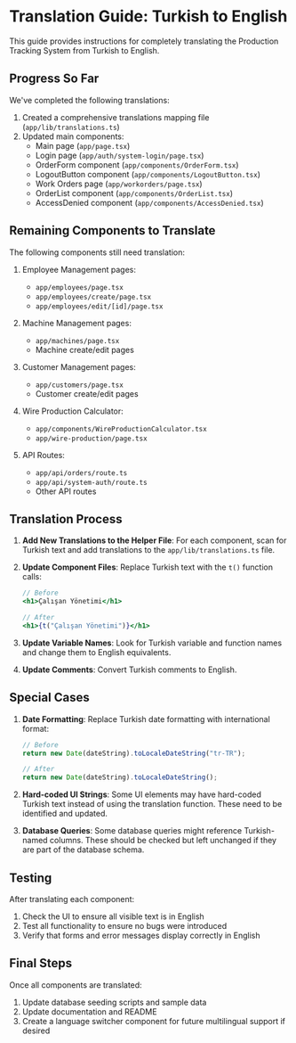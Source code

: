 # Translation Guide: Turkish to English

This guide provides instructions for completely translating the Production Tracking System from Turkish to English.

## Progress So Far

We've completed the following translations:

1. Created a comprehensive translations mapping file (`app/lib/translations.ts`)
2. Updated main components:
   - Main page (`app/page.tsx`)
   - Login page (`app/auth/system-login/page.tsx`)
   - OrderForm component (`app/components/OrderForm.tsx`)
   - LogoutButton component (`app/components/LogoutButton.tsx`) 
   - Work Orders page (`app/workorders/page.tsx`)
   - OrderList component (`app/components/OrderList.tsx`)
   - AccessDenied component (`app/components/AccessDenied.tsx`)

## Remaining Components to Translate

The following components still need translation:

1. Employee Management pages:
   - `app/employees/page.tsx`
   - `app/employees/create/page.tsx`
   - `app/employees/edit/[id]/page.tsx`

2. Machine Management pages:
   - `app/machines/page.tsx`
   - Machine create/edit pages

3. Customer Management pages:
   - `app/customers/page.tsx`
   - Customer create/edit pages

4. Wire Production Calculator:
   - `app/components/WireProductionCalculator.tsx`
   - `app/wire-production/page.tsx`

5. API Routes:
   - `app/api/orders/route.ts`
   - `app/api/system-auth/route.ts`
   - Other API routes

## Translation Process

1. **Add New Translations to the Helper File**: For each component, scan for Turkish text and add translations to the `app/lib/translations.ts` file.

2. **Update Component Files**: Replace Turkish text with the `t()` function calls:
   ```jsx
   // Before
   <h1>Çalışan Yönetimi</h1>
   
   // After
   <h1>{t("Çalışan Yönetimi")}</h1>
   ```

3. **Update Variable Names**: Look for Turkish variable and function names and change them to English equivalents.

4. **Update Comments**: Convert Turkish comments to English.

## Special Cases

1. **Date Formatting**: Replace Turkish date formatting with international format:
   ```js
   // Before
   return new Date(dateString).toLocaleDateString("tr-TR");
   
   // After
   return new Date(dateString).toLocaleDateString();
   ```

2. **Hard-coded UI Strings**: Some UI elements may have hard-coded Turkish text instead of using the translation function. These need to be identified and updated.

3. **Database Queries**: Some database queries might reference Turkish-named columns. These should be checked but left unchanged if they are part of the database schema.

## Testing

After translating each component:

1. Check the UI to ensure all visible text is in English
2. Test all functionality to ensure no bugs were introduced
3. Verify that forms and error messages display correctly in English

## Final Steps

Once all components are translated:

1. Update database seeding scripts and sample data
2. Update documentation and README
3. Create a language switcher component for future multilingual support if desired 